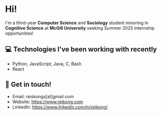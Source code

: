 # Hi!

I'm a third-year **Computer Science** and **Sociology** student minoring in **Cognitive Science** at **McGill University** seeking Summer 2025 internship opportunities!

## 💻  Technologies I've been working with recently
- Python, JavaScript, Java, C, Bash
- React

## 📧  Get in touch!

- Email: reiskongs[at]gmail.com
- Website: https://www.reikong.com
- LinkedIn: https://www.linkedin.com/in/reikong/
